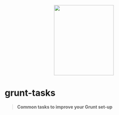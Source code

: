 <p align="center">
	<img src="http://gruntjs.com/img/grunt-logo.svg" height="224" width="190">
</p>

# grunt-tasks
> **Common tasks to improve your Grunt set-up**
